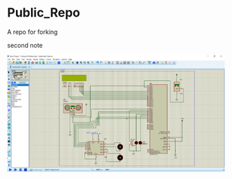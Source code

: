 # Public_Repo
A repo for forking

second note

![image alt](https://github.com/Mahmoudrabea15/Public_Repo/blob/main/Pr.jpg.png?raw=true)
